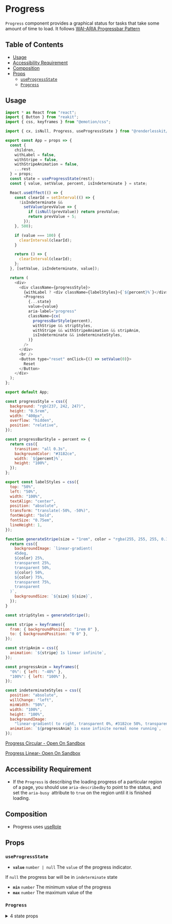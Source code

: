 # Progress

`Progress` component provides a graphical status for tasks that take some amount
of time to load. It follows
[WAI-ARIA Progressbar Pattern](https://www.w3.org/TR/wai-aria-1.2/#progressbar)

## Table of Contents

- [Usage](#usage)
- [Accessibility Requirement](#accessibility-requirement)
- [Composition](#composition)
- [Props](#props)
  - [`useProgressState`](#useprogressstate)
  - [`Progress`](#progress)

## Usage

```js
import * as React from "react";
import { Button } from "reakit";
import { css, keyframes } from "@emotion/css";

import { cx, isNull, Progress, useProgressState } from "@renderlesskit/react";

export const App = props => {
  const {
    children,
    withLabel = false,
    withStripe = false,
    withStripeAnimation = false,
    ...rest
  } = props;
  const state = useProgressState(rest);
  const { value, setValue, percent, isIndeterminate } = state;

  React.useEffect(() => {
    const clearId = setInterval(() => {
      !isIndeterminate &&
        setValue(prevValue => {
          if (isNull(prevValue)) return prevValue;
          return prevValue + 5;
        });
    }, 500);

    if (value === 100) {
      clearInterval(clearId);
    }

    return () => {
      clearInterval(clearId);
    };
  }, [setValue, isIndeterminate, value]);

  return (
    <div>
      <div className={progressStyle}>
        {withLabel ? <div className={labelStyles}>{`${percent}%`}</div> : null}
        <Progress
          {...state}
          value={value}
          aria-label="progress"
          className={cx(
            progressBarStyle(percent),
            withStripe && stripStyles,
            withStripe && withStripeAnimation && stripAnim,
            isIndeterminate && indeterminateStyles,
          )}
        />
      </div>
      <br />
      <Button type="reset" onClick={() => setValue(0)}>
        Reset
      </Button>
    </div>
  );
};

export default App;

const progressStyle = css({
  background: "rgb(237, 242, 247)",
  height: "0.5rem",
  width: "400px",
  overflow: "hidden",
  position: "relative",
});

const progressBarStyle = percent => {
  return css({
    transition: "all 0.3s",
    backgroundColor: "#3182ce",
    width: `${percent}%`,
    height: "100%",
  });
};

export const labelStyles = css({
  top: "50%",
  left: "50%",
  width: "100%",
  textAlign: "center",
  position: "absolute",
  transform: "translate(-50%, -50%)",
  fontWeight: "bold",
  fontSize: "0.75em",
  lineHeight: 1,
});

function generateStripe(size = "1rem", color = "rgba(255, 255, 255, 0.15)") {
  return css({
    backgroundImage: `linear-gradient(
    45deg,
    ${color} 25%,
    transparent 25%,
    transparent 50%,
    ${color} 50%,
    ${color} 75%,
    transparent 75%,
    transparent
  )`,
    backgroundSize: `${size} ${size}`,
  });
}

const stripStyles = generateStripe();

const stripe = keyframes({
  from: { backgroundPosition: "1rem 0" },
  to: { backgroundPosition: "0 0" },
});

const stripAnim = css({
  animation: `${stripe} 1s linear infinite`,
});

const progressAnim = keyframes({
  "0%": { left: "-40%" },
  "100%": { left: "100%" },
});

const indeterminateStyles = css({
  position: "absolute",
  willChange: "left",
  minWidth: "50%",
  width: "100%",
  height: "100%",
  backgroundImage:
    "linear-gradient( to right, transparent 0%, #3182ce 50%, transparent 100% )",
  animation: `${progressAnim} 1s ease infinite normal none running`,
});
```

[Progress Circular - Open On Sandbox](https://codesandbox.io/s/n1nyq)

[Progress Linear- Open On Sandbox](https://codesandbox.io/s/veo6j)

## Accessibility Requirement

- If the `Progress` is describing the loading progress of a particular region of
  a page, you should use `aria-describedby` to point to the status, and set the
  `aria-busy `attribute to `true` on the region until it is finished loading.

## Composition

- Progress uses [useRole](https://reakit.io/docs/role)

## Props

### `useProgressState`

- **`value`** <code>number | null</code> The `value` of the progress indicator.

If `null` the progress bar will be in `indeterminate` state

- **`min`** <code>number</code> The minimum value of the progress
- **`max`** <code>number</code> The maximum value of the

### `Progress`

<details><summary>4 state props</summary>
> These props are returned by the state hook. You can spread them into this component (`{...state}`) or pass them separately. You can also provide these props from your own state logic.

- **`value`** <code>number | null</code> The `value` of the progress indicator.

If `null` the progress bar will be in `indeterminate` state

- **`min`** <code>number</code> The minimum value of the progress
- **`max`** <code>number</code> The maximum value of the
- **`isIndeterminate`** <code>boolean</code> Set isInterminate state

</details>
